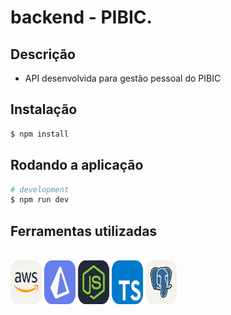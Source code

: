 # backend - PIBIC.
## Descrição
- API desenvolvida para gestão pessoal do PIBIC

## Instalação

```bash
$ npm install 
```

## Rodando a aplicação

```bash
# development
$ npm run dev
```

## Ferramentas utilizadas

<div style="display: inline_block"><br>
  <img align="center" alt="Prismsa" height="70" width="50" src=https://github.com/tandpfun/skill-icons/blob/main/icons/AWS-Light.svg>
  <img align="center" alt="Prismsa" height="70" width="50" src="https://github.com/tandpfun/skill-icons/blob/main/icons/Prisma.svg">
  <img align="center" alt="NodeJS" height="70" width="50" src="https://github.com/tandpfun/skill-icons/blob/main/icons/NodeJS-Dark.svg">
  <img align="center" alt="Typescript" height="70" width="50" src="https://github.com/tandpfun/skill-icons/blob/main/icons/TypeScript.svg">
  <img align="center" alt="Postgres" height="70" width="50" src="https://github.com/tandpfun/skill-icons/blob/main/icons/PostgreSQL-Light.svg">
 </div>
